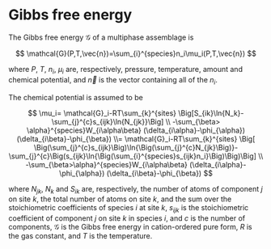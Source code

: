 # Gibbs free energy

The Gibbs free energy $\mathcal{G}$ of a multiphase assemblage is

$$
\mathcal{G}(P,T,\vec{n})=\sum_{i}^{species}n_i\mu_i(P,T,\vec{n})
$$

where $P$, $T$, $n_i$, $\mu_i$ are, respectively, pressure, temperature, amount and chemical potential, and $\vec{n}$ is the vector containing all of the $n_i$.

The chemical potential is assumed to be

$$
\mu_i=
\mathcal{G}_i-RT\sum_{k}^{sites}
\Big[S_{ik}\ln{N_k}-\sum_{j}^{c}s_{ijk}\ln{N_{jk}}\Big] \\
-\sum_{\beta> \alpha}^{species}W_{i\alpha\beta}
(\delta_{i\alpha}-\phi_{\alpha})
(\delta_{i\beta}-\phi_{\beta})
\\=
\mathcal{G}_i-RT\sum_{k}^{sites}
\Big[
\Big(\sum_{j}^{c}s_{ijk}\Big)\ln{\Big(\sum_{j}^{c}N_{jk}\Big)}-
\sum_{j}^{c}\Big(s_{ijk}\ln{\Big(\sum_{i}^{species}s_{ijk}n_i}\Big)\Big)\Big] \\
-\sum_{\beta>\alpha}^{species}W_{i\alpha\beta}
(\delta_{i\alpha}-\phi_{\alpha})
(\delta_{i\beta}-\phi_{\beta})
$$

where $N_{jk}$, $N_k$ and $S_{ik}$ are, respectively, the number of atoms of component $j$ on site $k$, the total number of atoms on site $k$, and the sum over the stoichiometric coefficients of species $i$ at site $k$, $s_{ijk}$ is the stoichiometric coefficient of component $j$ on site $k$ in species $i$, and $c$ is the number of components, $\mathcal{G}$ is the Gibbs free energy in cation-ordered pure form, $R$ is the gas constant, and $T$ is the temperature.


